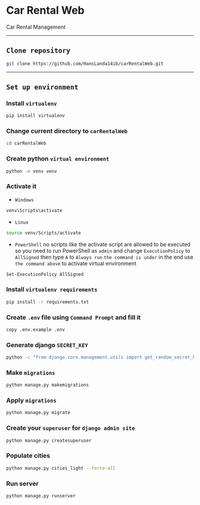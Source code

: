 # Car Rental Web
Car Rental Management 

<hr>

## `Clone repository`
```bash
git clone https://github.com/HansLanda14ib/carRentalWeb.git
```

<hr>

## `Set up environment`
### Install `virtualenv`
```bash
pip install virtualenv
```
### Change current directory to `carRentalWeb`
```bash
cd carRentalWeb
```
### Create python `virtual environment`
```bash
python -m venv venv
```
### Activate it
- `Windows`
```bash
venv\Scripts\activate
```
- `Linux`
```bash
source venv/Scripts/activate
```
- `PowerShell`
no scripts like the activate script are allowed to be executed so you need to run PowerShell as `admin` and change `ExecutionPolicy` to `AllSigned` then type `A` to `Always run` `the command is under` in the end use `the command above` to activate virtual environment
```bash
Set-ExecutionPolicy AllSigned
```
### Install `virtualenv requirements`
```bash
pip install -r requirements.txt
```
### Create `.env` file using `Command Prompt` and fill it
```bash
copy .env.example .env
```
### Generate django `SECRET_KEY`
```bash
python -c "from django.core.management.utils import get_random_secret_key; print(get_random_secret_key())"
```
### Make `migrations`
```bash
python manage.py makemigrations
```
### Apply `migrations`
```bash
python manage.py migrate
```
### Create your `superuser` for `django admin site`
```bash
python manage.py createsuperuser
```
### Populate cities
```bash
python manage.py cities_light --force-all
```
### Run server
```bash
python manage.py runserver
```

